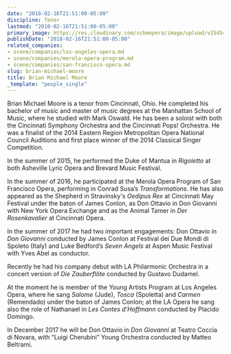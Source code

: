 ```yaml
---
date: "2018-02-16T21:51:00-05:00"
discipline: Tenor
lastmod: "2018-02-16T21:51:00-05:00"
primary_image: https://res.cloudinary.com/schmopera/image/upload/v1545409169/media/webhook-uploads/1518835825515/BMM-Head-Shot-e1490809312735.jpg.jpg
publishDate: "2018-02-16T21:51:00-05:00"
related_companies:
- scene/companies/los-angeles-opera.md
- scene/companies/merola-opera-program.md
- scene/companies/san-francisco-opera.md
slug: brian-michael-moore
title: Brian Michael Moore
_template: "people_single"
---
```


Brian Michael Moore is a tenor from Cincinnati, Ohio. He completed his bachelor of music and master
of music degrees at the Manhattan School of Music, where he studied with Mark Oswald. He has been a soloist with both the Cincinnati Symphony Orchestra and the Cincinnati Pops! Orchestra. He was a finalist of the 2014 Eastern Region Metropolitan Opera National Council Auditions and first place winner of the 2014 Classical Singer Competition.

In the summer of 2015, he performed the Duke of Mantua in *Rigoletto* at both Asheville Lyric Opera and Brevard Music Festival.

In the summer of 2016, he participated at the Merola Opera Program of San Francisco Opera, performing in Conrad Susa’s *Transformations*. He has also appeared as the Shepherd in Stravinsky's *Oedipus Rex* at Cincinnati May Festival under the baton of James Conlon, as Don Ottavio in Don Giovanni with New York Opera Exchange and as the Animal Tamer in *Der Rosenkavalier* at Cincinnati Opera.

In the summer of 2017 he had two important engagements: Don Ottavio in *Don Giovanni* conducted by James Conlon at Festival dei Due Mondi di Spoleto (Italy) and Luke Bedford’s *Seven Angels* at Aspen Music Festival with Yves Abel as conductor.

Recently he had his company debut with LA Philarmonic Orchestra in a concert version of *Die Zauberflöte* conducted by Gustavo Dudamel.

At the moment he is member of the Young Artists Program at Los Angeles Opera, where he sang *Salome* (Jude), *Tosca* (Spoletta) and *Carmen* (Remendado) under the baton of James Conlon; at the LA Opera he sang also the role of Nathanael in *Les Contes d’Hoffmann* conducted by Placido Domingo.

In December 2017 he will be Don Ottavio in *Don Giovanni* at Teatro Coccia di Novara, with “Luigi Cherubini” Young Orchestra conducted by Matteo Beltrami.
